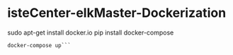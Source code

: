 # isteCenter-elkMaster-Dockerization
  
  sudo apt-get install docker.io
  pip install docker-compose
  
  ```docker-compose build
  docker-compose up```
